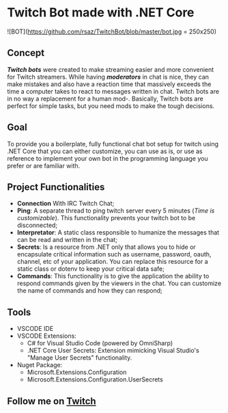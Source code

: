 # Twitch Bot made with .NET Core

![BOT](https://github.com/rsaz/TwitchBot/blob/master/bot.jpg = 250x250)

## Concept

**_Twitch bots_** were created to make streaming easier and more convenient for Twitch streamers. While having **_moderators_** in chat is nice, they can make mistakes and also have a reaction time that massively exceeds the time a computer takes to react to messages written in chat. Twitch bots are in no way a replacement for a human mod-. Basically, Twitch bots are perfect for simple tasks, but you need mods to make the tough decisions.

## Goal

To provide you a boilerplate, fully functional chat bot setup for twitch using .NET Core that you can either customize, you can use as is, or use as reference to implement your own bot in the programming language you prefer or are familiar with.

## Project Functionalities

- **Connection** With IRC Twitch Chat;
- **Ping**: A separate thread to ping twitch server every 5 minutes (_Time is customizable_). This functionality prevents your twitch bot to be disconnected;
- **Interpretator**: A static class responsible to humanize the messages that can be read and written in the chat;
- **Secrets**: Is a resource from .NET only that allows you to hide or encapsulate critical information such as username, password, oauth, channel, etc of your application. You can replace this resource for a static class or dotenv to keep your critical data safe;
- **Commands**: This functionality is to give the application the ability to respond commands given by the viewers in the chat. You can customize the name of commands and how they can respond;

## Tools

- VSCODE IDE
- VSCODE Extensions:
  - C# for Visual Studio Code (powered by OmniSharp)
  - .NET Core User Secrets: Extension mimicking Visual Studio's "Manage User Secrets" functionality.
- Nuget Package:
  - Microsoft.Extensions.Configuration
  - Microsoft.Extensions.Configuration.UserSecrets

## Follow me on [Twitch](https://www.twitch.tv/id_akira)
